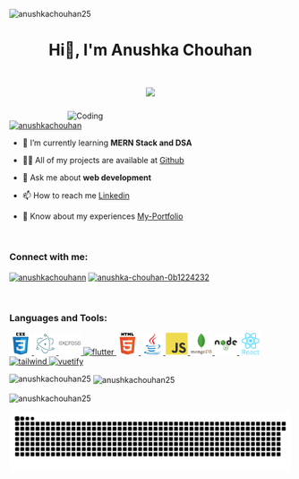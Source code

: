  
<span align="left"> <img src="https://komarev.com/ghpvc/?username=anushkachouhan25&label=Profile%20views&color=0e75b6&style=flat" alt="anushkachouhan25" /> </span>
<h1 align="center">Hi👋, I'm Anushka Chouhan</h1>
<h1 align="center">
    <img src="https://readme-typing-svg.herokuapp.com/?font=Righteous&size=25&center=true&vCenter=true&width=800&height=70&duration=4000&lines=Passionate+frontend+developer+from+India!+;+Learning+enthusiast!;" />
</h1><img align="right" alt="Coding" width="400" src="https://cdn.dribbble.com/users/4055494/screenshots/15215756/media/d2b66c4ca0192aa26d103448b3d1518b.gif"

<p align="left"> <a href="https://www.linkedin.com/in/anushka-chouhan/ target="blank"><img src="https://img.shields.io/twitter/follow/anushkachouhan?logo=twitter&style=for-the-badge" alt="anushkachouhan" /></a> </p>

- 🌱 I’m currently learning **MERN Stack and DSA**

- 👨‍💻 All of my projects are available at [Github](https://github.com/AnushkaChouhan25)

- 💬 Ask me about **web development**

- 📫 How to reach me [Linkedin](https://www.linkedin.com/in/anushka-chouhan/)

- 📄 Know about my experiences [My-Portfolio](https://anushkachouhan25.github.io/My-Portfolio/)


<br>
<h3 align="left">Connect with me:</h3>
<p align="left">
<a href="https://twitter.com/anushkachouhann" target="blank"><img align="center" src="https://raw.githubusercontent.com/rahuldkjain/github-profile-readme-generator/master/src/images/icons/Social/twitter.svg" alt="anushkachouhann" height="30" width="40" /></a>
<a href="https://linkedin.com/in/anushka-chouhan-0b1224232" target="blank"><img align="center" src="https://raw.githubusercontent.com/rahuldkjain/github-profile-readme-generator/master/src/images/icons/Social/linked-in-alt.svg" alt="anushka-chouhan-0b1224232" height="30" width="40" /></a>
</p>
<br> 
<h3 align="left">Languages and Tools:</h3>
<p align="left"> <a href="https://www.w3schools.com/css/" target="_blank" rel="noreferrer"> <img src="https://raw.githubusercontent.com/devicons/devicon/master/icons/css3/css3-original-wordmark.svg" alt="css3" width="40" height="40"/> </a> <a href="https://www.electronjs.org" target="_blank" rel="noreferrer"> <img src="https://raw.githubusercontent.com/devicons/devicon/master/icons/electron/electron-original.svg" alt="electron" width="40" height="40"/> </a> <a href="https://expressjs.com" target="_blank" rel="noreferrer"> <img src="https://raw.githubusercontent.com/devicons/devicon/master/icons/express/express-original-wordmark.svg" alt="express" width="40" height="40"/> </a> <a href="https://flutter.dev" target="_blank" rel="noreferrer"> <img src="https://www.vectorlogo.zone/logos/flutterio/flutterio-icon.svg" alt="flutter" width="40" height="40"/> </a> <a href="https://www.w3.org/html/" target="_blank" rel="noreferrer"> <img src="https://raw.githubusercontent.com/devicons/devicon/master/icons/html5/html5-original-wordmark.svg" alt="html5" width="40" height="40"/> </a> <a href="https://www.java.com" target="_blank" rel="noreferrer"> <img src="https://raw.githubusercontent.com/devicons/devicon/master/icons/java/java-original.svg" alt="java" width="40" height="40"/> </a> <a href="https://developer.mozilla.org/en-US/docs/Web/JavaScript" target="_blank" rel="noreferrer"> <img src="https://raw.githubusercontent.com/devicons/devicon/master/icons/javascript/javascript-original.svg" alt="javascript" width="40" height="40"/> </a> <a href="https://www.mongodb.com/" target="_blank" rel="noreferrer"> <img src="https://raw.githubusercontent.com/devicons/devicon/master/icons/mongodb/mongodb-original-wordmark.svg" alt="mongodb" width="40" height="40"/> </a> <a href="https://nodejs.org" target="_blank" rel="noreferrer"> <img src="https://raw.githubusercontent.com/devicons/devicon/master/icons/nodejs/nodejs-original-wordmark.svg" alt="nodejs" width="40" height="40"/> </a> <a href="https://reactjs.org/" target="_blank" rel="noreferrer"> <img src="https://raw.githubusercontent.com/devicons/devicon/master/icons/react/react-original-wordmark.svg" alt="react" width="40" height="40"/> </a> <a href="https://tailwindcss.com/" target="_blank" rel="noreferrer"> <img src="https://www.vectorlogo.zone/logos/tailwindcss/tailwindcss-icon.svg" alt="tailwind" width="40" height="40"/> </a> <a href="https://vuetifyjs.com/en/" target="_blank" rel="noreferrer"> <img src="https://bestofjs.org/logos/vuetify.svg" alt="vuetify" width="40" height="40"/> </a> </p>

<p><img align="left" src="https://github-readme-stats.vercel.app/api/top-langs?username=anushkachouhan25&show_icons=true&locale=en&layout=compact" alt="anushkachouhan25" /></p>

<p>&nbsp;<img align="center" src="https://github-readme-stats.vercel.app/api?username=anushkachouhan25&show_icons=true&locale=en" alt="anushkachouhan25" /></p>

<p><img align="center" src="https://github-readme-streak-stats.herokuapp.com/?user=anushkachouhan25&" alt="anushkachouhan25" /></p>

<img src="https://raw.githubusercontent.com/AnushkaChouhan25/AnushkaChouhan25/output/snake.svg" alt="Snake animation" />

###
